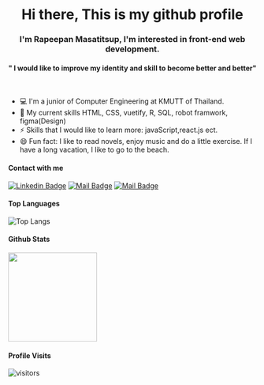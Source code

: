 <H1 align="center"> Hi there, This is my github profile </H1>

<h3 align="center">I'm Rapeepan Masatitsup, I'm interested in front-end web development.</h3>
<h4 align="center">" I would like to improve my identity and skill to become better and better"</h4>
<br/>

- 💻 I'm a junior of Computer Engineering at KMUTT of Thailand.
- 🔭 My current skills HTML, CSS, vuetify, R, SQL, robot framwork, figma(Design)
- ⚡ Skills that I would like to learn more: javaScript,react.js ect.
- 😄 Fun fact: I like to read novels, enjoy music and do a little exercise. If I have a long vacation, I like to go to the beach.

#### Contact with me
[![Linkedin Badge](https://img.shields.io/badge/-Rapeepan-0e76a8?style=flat&labelColor=0e76a8&logo=linkedin&logoColor=white)](https://www.linkedin.com/in/rapeepan-masatitsup-806987211/) [![Mail Badge](https://img.shields.io/badge/-@eimingming-e84393?style=flat&labelColor=e84393&logo=instagram&logoColor=white)](https://instagram.com/eimingming) [![Mail Badge](https://img.shields.io/badge/-Rapeepan-c0392b?style=flat&labelColor=c0392b&logo=gmail&logoColor=white)](mailto:rapeepan.info@gmail.com)

#### Top Languages
![Top Langs](https://github-readme-stats.vercel.app/api/top-langs/?username=eimingming&count_private=true&theme=tokyonight&hide=contribs,prs)

#### Github Stats
<!-- ![Rapeepan's github stats](https://github-readme-stats.vercel.app/api?username=eimingming&count_private=true&theme=tokyonight&hide=contribs,prs) -->
<!-- GitHub Stats -->
<img height="180em" src="https://github-readme-stats.vercel.app/api?username=eimingming&show_icons=true&hide_border=true" />


#### Profile Visits 
![visitors](https://visitor-badge.glitch.me/badge?page_id=eimingming.eimingming)


